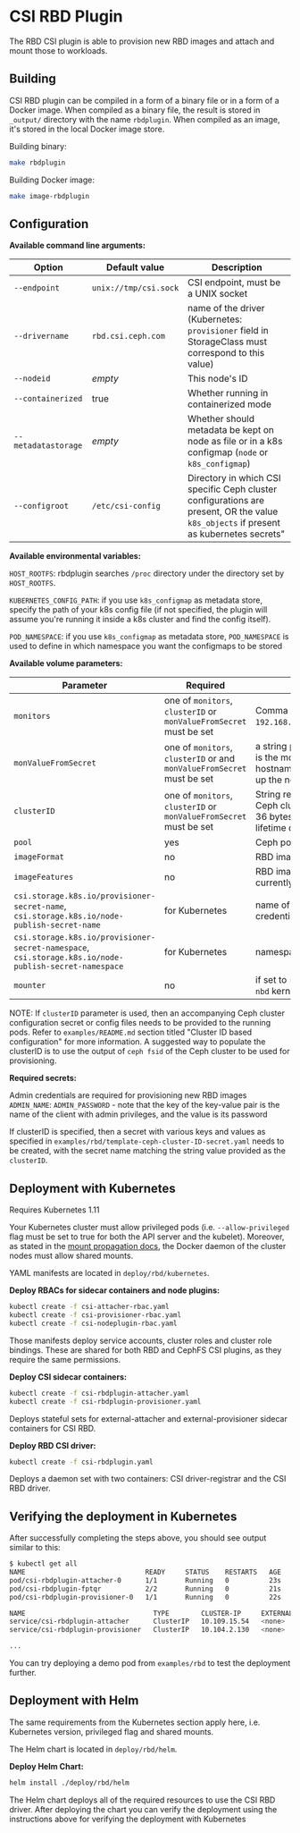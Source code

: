 # CSI RBD Plugin

The RBD CSI plugin is able to provision new RBD images and
attach and mount those to workloads.

## Building

CSI RBD plugin can be compiled in a form of a binary file or in a form of a
Docker image. When compiled as a binary file, the result is stored in
`_output/` directory with the name `rbdplugin`. When compiled as an image, it's
stored in the local Docker image store.

Building binary:

```bash
make rbdplugin
```

Building Docker image:

```bash
make image-rbdplugin
```

## Configuration

**Available command line arguments:**

Option | Default value | Description
------ | ------------- | -----------
`--endpoint` | `unix://tmp/csi.sock` | CSI endpoint, must be a UNIX socket
`--drivername` | `rbd.csi.ceph.com` | name of the driver (Kubernetes: `provisioner` field in StorageClass must correspond to this value)
`--nodeid` | _empty_ | This node's ID
`--containerized` | true | Whether running in containerized mode
`--metadatastorage` | _empty_ | Whether should metadata be kept on node as file or in a k8s configmap (`node` or `k8s_configmap`)
`--configroot` | `/etc/csi-config` | Directory in which CSI specific Ceph cluster configurations are present, OR the value `k8s_objects` if present as kubernetes secrets"

**Available environmental variables:**

`HOST_ROOTFS`: rbdplugin searches `/proc` directory under the directory set by `HOST_ROOTFS`.

`KUBERNETES_CONFIG_PATH`: if you use `k8s_configmap` as metadata store, specify
the path of your k8s config file (if not specified, the plugin will assume
you're running it inside a k8s cluster and find the config itself).

`POD_NAMESPACE`: if you use `k8s_configmap` as metadata store,
`POD_NAMESPACE` is used to define in which namespace you want
the configmaps to be stored

**Available volume parameters:**

Parameter | Required | Description
--------- | -------- | -----------
`monitors` | one of `monitors`, `clusterID` or `monValueFromSecret` must be set | Comma separated list of Ceph monitors (e.g. `192.168.100.1:6789,192.168.100.2:6789,192.168.100.3:6789`)
`monValueFromSecret` | one of `monitors`, `clusterID` or and `monValueFromSecret` must be set | a string pointing the key in the credential secret, whose value is the mon. This is used for the case when the monitors' IP or hostnames are changed, the secret can be updated to pick up the new monitors.
`clusterID` | one of `monitors`, `clusterID` or `monValueFromSecret` must be set | String representing a Ceph cluster, must be unique across all Ceph clusters in use for provisioning, cannot be greater than 36 bytes in length, and should remain immutable for the lifetime of the Ceph cluster in use
`pool` | yes | Ceph pool into which the RBD image shall be created
`imageFormat` | no | RBD image format. Defaults to `2`. See [man pages](http://docs.ceph.com/docs/mimic/man/8/rbd/#cmdoption-rbd-image-format)
`imageFeatures` | no | RBD image features. Available for `imageFormat=2`. CSI RBD currently supports only `layering` feature. See [man pages](http://docs.ceph.com/docs/mimic/man/8/rbd/#cmdoption-rbd-image-feature)
`csi.storage.k8s.io/provisioner-secret-name`, `csi.storage.k8s.io/node-publish-secret-name` | for Kubernetes | name of the Kubernetes Secret object containing Ceph client credentials. Both parameters should have the same value
`csi.storage.k8s.io/provisioner-secret-namespace`, `csi.storage.k8s.io/node-publish-secret-namespace` | for Kubernetes | namespaces of the above Secret objects
`mounter`| no | if set to `rbd-nbd`, use `rbd-nbd` on nodes that have `rbd-nbd` and `nbd` kernel modules to map rbd images

NOTE: If `clusterID` parameter is used, then an accompanying Ceph cluster
configuration secret or config files needs to be provided to the running pods.
Refer to `examples/README.md` section titled "Cluster ID based configuration"
for more information. A suggested way to populate the clusterID is to use the
output of `ceph fsid` of the Ceph cluster to be used for provisioning.

**Required secrets:**

Admin credentials are required for provisioning new RBD images `ADMIN_NAME`:
`ADMIN_PASSWORD` - note that the key of the key-value pair is the name of the
client with admin privileges, and the value is its password

If clusterID is specified, then a secret with various keys and values as
specified in `examples/rbd/template-ceph-cluster-ID-secret.yaml` needs to be
created, with the secret name matching the string value provided as the
`clusterID`.

## Deployment with Kubernetes

Requires Kubernetes 1.11

Your Kubernetes cluster must allow privileged pods (i.e. `--allow-privileged`
flag must be set to true for both the API server and the kubelet). Moreover, as
stated in the [mount propagation
docs](https://kubernetes.io/docs/concepts/storage/volumes/#mount-propagation),
the Docker daemon of the cluster nodes must allow shared mounts.

YAML manifests are located in `deploy/rbd/kubernetes`.

**Deploy RBACs for sidecar containers and node plugins:**

```bash
kubectl create -f csi-attacher-rbac.yaml
kubectl create -f csi-provisioner-rbac.yaml
kubectl create -f csi-nodeplugin-rbac.yaml
```

Those manifests deploy service accounts, cluster roles and cluster role
bindings. These are shared for both RBD and CephFS CSI plugins, as they require
the same permissions.

**Deploy CSI sidecar containers:**

```bash
kubectl create -f csi-rbdplugin-attacher.yaml
kubectl create -f csi-rbdplugin-provisioner.yaml
```

Deploys stateful sets for external-attacher and external-provisioner
sidecar containers for CSI RBD.

**Deploy RBD CSI driver:**

```bash
kubectl create -f csi-rbdplugin.yaml
```

Deploys a daemon set with two containers: CSI driver-registrar and the CSI RBD driver.

## Verifying the deployment in Kubernetes

After successfully completing the steps above, you should see output similar to this:

```bash
$ kubectl get all
NAME                              READY     STATUS    RESTARTS   AGE
pod/csi-rbdplugin-attacher-0      1/1       Running   0          23s
pod/csi-rbdplugin-fptqr           2/2       Running   0          21s
pod/csi-rbdplugin-provisioner-0   1/1       Running   0          22s

NAME                                TYPE        CLUSTER-IP     EXTERNAL-IP   PORT(S)     AGE
service/csi-rbdplugin-attacher      ClusterIP   10.109.15.54   <none>        12345/TCP   26s
service/csi-rbdplugin-provisioner   ClusterIP   10.104.2.130   <none>        12345/TCP   23s

...
```

You can try deploying a demo pod from `examples/rbd` to test the deployment further.

## Deployment with Helm

The same requirements from the Kubernetes section apply here, i.e. Kubernetes
version, privileged flag and shared mounts.

The Helm chart is located in `deploy/rbd/helm`.

**Deploy Helm Chart:**

```bash
helm install ./deploy/rbd/helm
```

The Helm chart deploys all of the required resources to use the CSI RBD driver.
After deploying the chart you can verify the deployment using the instructions
above for verifying the deployment with Kubernetes
